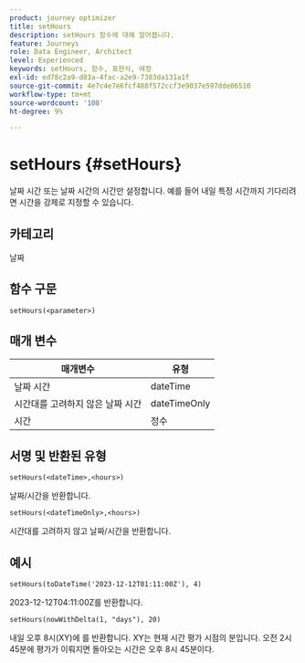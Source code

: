 ```yaml
---
product: journey optimizer
title: setHours
description: setHours 함수에 대해 알아봅니다.
feature: Journeys
role: Data Engineer, Architect
level: Experienced
keywords: setHours, 함수, 표현식, 여정
exl-id: ed78c2a9-d83a-4fac-a2e9-7383da131a1f
source-git-commit: 4e7c4e7e6fcf488f572ccf3e9037e597dde06510
workflow-type: tm+mt
source-wordcount: '108'
ht-degree: 9%

---
```


# setHours {#setHours}

날짜 시간 또는 날짜 시간의 시간만 설정합니다. 예를 들어 내일 특정 시간까지 기다리려면 시간을 강제로 지정할 수 있습니다.

## 카테고리

날짜

## 함수 구문

`setHours(<parameter>)`

## 매개 변수

| 매개변수 | 유형 |
|--- |--- |
| 날짜 시간 | dateTime |
| 시간대를 고려하지 않은 날짜 시간 | dateTimeOnly |
| 시간 | 정수 |

## 서명 및 반환된 유형

`setHours(<dateTime>,<hours>)`

날짜/시간을 반환합니다.

`setHours(<dateTimeOnly>,<hours>)`

시간대를 고려하지 않고 날짜/시간을 반환합니다.

## 예시

`setHours(toDateTime('2023-12-12T01:11:00Z'), 4)`

2023-12-12T04:11:00Z를 반환합니다.

`setHours(nowWithDelta(1, "days"), 20)`

내일 오후 8시(XY)에 를 반환합니다. XY는 현재 시간 평가 시점의 분입니다. 오전 2시 45분에 평가가 이뤄지면 돌아오는 시간은 오후 8시 45분이다.
